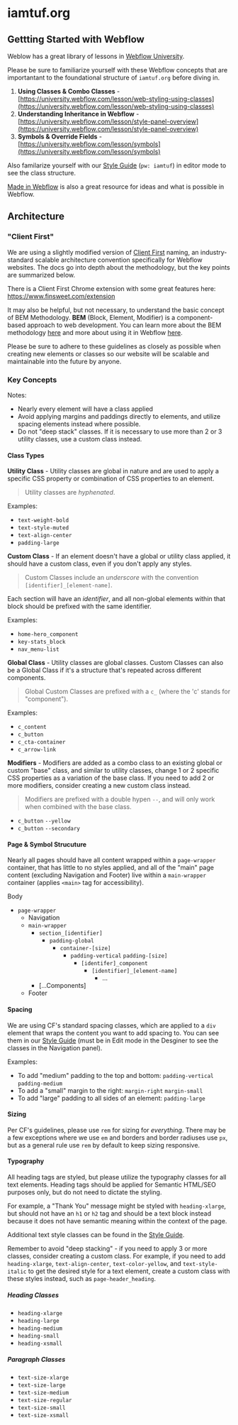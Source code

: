 # iamtuf.org

## Gettting Started with Webflow

Weblow has a great library of lessons in [Webflow University](https://university.webflow.com/). 

Please be sure to familiarize yourself with these Webflow concepts that are importantant to the foundational structure of `iamtuf.org` before diving in. 

1. **Using Classes & Combo Classes** - [https://university.webflow.com/lesson/web-styling-using-classes](https://university.webflow.com/lesson/web-styling-using-classes)
2. **Understanding Inheritance in Webflow** - [https://university.webflow.com/lesson/style-panel-overview](https://university.webflow.com/lesson/style-panel-overview)
3. **Symbols & Override Fields** - [https://university.webflow.com/lesson/symbols](https://university.webflow.com/lesson/symbols)

Also familarize yourself with our [Style Guide](https://iamtuf.webflow.io/style-guide) (`pw: iamtuf`) in editor mode to see the class structure. 

[Made in Webflow](https://webflow.com/made-in-webflow) is also a great resource for ideas and what is possible in Webflow. 


## Architecture 


### "Client First"
We are using a slightly modified version of [Client First](https://www.finsweet.com/client-first/docs/intro) naming, an industry-standard scalable architecture convention specifically for Webflow websites. The docs go into depth about the methodology, but the key points are summarized below. 

There is a Client First Chrome extension with some great features here: https://www.finsweet.com/extension 

It may also be helpful, but not necessary, to understand the basic concept of BEM Methodology. **BEM** (Block, Element, Modifier) is a component-based approach to web development. You can learn more about the BEM methodology [here](https://en.bem.info/methodology/quick-start/) and more about using it in Webflow [here](https://webflow.com/blog/class-naming-101-bem). 

Please be sure to adhere to these guidelines as closely as possible when creating new elements or classes so our website will be scalable and maintainable into the future by anyone. 



### Key Concepts

Notes:
* Nearly every element will have a class applied
* Avoid applying margins and paddings directly to elements, and utilize spacing elements instead where possible.
* Do not "deep stack" classes. If it is necessary to use more than 2 or 3 utility classes, use a custom class instead. 



#### Class Types
**Utility Class** - Utility classes are global in nature and are used to apply a specific CSS property or combination of CSS properties to an element.

> Utility classes are _hyphenated_. 

Examples:

* `text-weight-bold`
* `text-style-muted`
* `text-align-center`
* `padding-large`




**Custom Class** - If an element doesn't have a global or utility class applied, it should have a custom class, even if you don't apply any styles. 

> Custom Classes include an _underscore_ with the convention `[identifier]_[element-name]`. 

Each section will have an _identifier_, and all non-global elements within that block should be prefixed with the same identifier. 

Examples:

* `home-hero_component`
* `key-stats_block`
* `nav_menu-list`





**Global Class** - Utility classes are global classes. Custom Classes can also be a Global Class if it's a structure that's repeated across different components. 

> Global Custom Classes are prefixed with a `c_` (where the 'c' stands for "component"). 

Examples:
* `c_content`
* `c_button`
* `c_cta-container`
* `c_arrow-link`


**Modifiers** - Modifiers are added as a combo class to an existing global or custom "base" class, and similar to utility classes, change 1 or 2 specific CSS properties as a variation of the base class. If you need to add 2 or more modifiers, consider creating a new custom class instead. 

> Modifiers are prefixed with a double hypen `--`, and will only work when combined with the base class. 

* `c_button` `--yellow`
* `c_button` `--secondary`



#### Page & Symbol Strucuture
Nearly all pages should have all content wrapped within a `page-wrapper` container, that has little to no styles applied, and all of the "main" page content (excluding Navigation and Footer) live within a `main-wrapper` container (applies `<main>` tag for accessibility). 

Body
* `page-wrapper`
	* Navigation
	* `main-wrapper`
		* `section_[identifier]`
			* `padding-global`
				* `container-[size]`
					* `padding-vertical` `padding-[size]`
						* `[identifer]_component`
							* `[identifier]_[element-name]`
								* ...
		* [...Components]
	* Footer



#### Spacing 
We are using CF's standard spacing classes, which are applied to a `div` element that wraps the content you want to add spacing to. You can see them in our [Style Guide](https://iamtuf.webflow.io/style-guide#Spacing) (must be in Edit mode in the Desginer to see the classes in the Navigation panel). 

Examples:
* To add "medium" padding to the top and bottom: `padding-vertical` `padding-medium`
* To add a "small" margin to the right: `margin-right` `margin-small`
* To add "large" padding to all sides of an element: `padding-large`


#### Sizing
Per CF's guidelines, please use `rem` for sizing for _everything_. There may be a few exceptions where we use `em` and borders and border radiuses use `px`, but as a general rule use `rem` by default to keep sizing responsive.


#### Typography
All heading tags are styled, but please utilize the typography classes for all text elements. Heading tags should be applied for Semantic HTML/SEO purposes only, but do not need to dictate the styling. 

For example, a "Thank You" message might be styled with `heading-xlarge`, but should not have an `h1` or `h2` tag and should be a text block instead because it does not have semantic meaning within the context of the page.  

Additional text style classes can be found in the [Style Guide](https://iamtuf.webflow.io/style-guide). 

Remember to avoid "deep stacking" - if you need to apply 3 or more classes, consider creating a custom class. For example, if you need to add `heading-xlarge`, `text-align-center`, `text-color-yellow`, and `text-style-italic` to get the desired style for a text element, create a custom class with these styles instead, such as `page-header_heading`. 

##### Heading Classes
* `heading-xlarge`
* `heading-large`
* `heading-medium`
* `heading-small`
* `heading-xsmall`

##### Paragraph Classes
* `text-size-xlarge`
* `text-size-large`
* `text-size-medium`
* `text-size-regular`
* `text-size-small`
* `text-size-xsmall`



